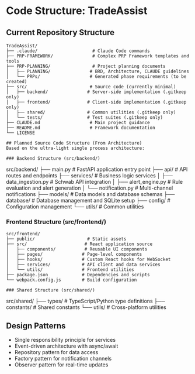 # Code Structure: TradeAssist

## Current Repository Structure
```
TradeAssist/
├── .claude/                     # Claude Code commands
├── PRP-FRAMEWORK/               # Complex PRP Framework templates and tools
├── PRP-PLANNING/                # Project planning documents
│   ├── PLANNING/               # BRD, Architecture, CLAUDE guidelines
│   └── PRPs/                   # Generated phase requirements (to be created)
├── src/                        # Source code (currently minimal)
│   ├── backend/               # Server-side implementation (.gitkeep only)
│   ├── frontend/              # Client-side implementation (.gitkeep only)  
│   ├── shared/                # Common utilities (.gitkeep only)
│   └── tests/                 # Test suites (.gitkeep only)
├── CLAUDE.md                   # Main project guidance
├── README.md                   # Framework documentation
└── LICENSE

## Planned Source Code Structure (From Architecture)
Based on the ultra-light single process architecture:

### Backend Structure (src/backend/)
```
src/backend/
├── main.py                    # FastAPI application entry point
├── api/                       # API routes and endpoints
├── services/                  # Business logic services
│   ├── data_ingestion.py     # Schwab API integration
│   ├── alert_engine.py       # Rule evaluation and alert generation
│   └── notification.py       # Multi-channel notifications
├── models/                    # Data models and database schemas
├── database/                  # Database management and SQLite setup
├── config/                    # Configuration management
└── utils/                     # Common utilities

### Frontend Structure (src/frontend/)
```
src/frontend/
├── public/                    # Static assets
├── src/                      # React application source
│   ├── components/           # Reusable UI components
│   ├── pages/               # Page-level components
│   ├── hooks/               # Custom React hooks for WebSocket
│   ├── services/            # API client and data services
│   └── utils/               # Frontend utilities
├── package.json             # Dependencies and scripts
└── webpack.config.js        # Build configuration

### Shared Structure (src/shared/)
```
src/shared/
├── types/                    # TypeScript/Python type definitions
├── constants/               # Shared constants
└── utils/                   # Cross-platform utilities

## Design Patterns
- Single responsibility principle for services
- Event-driven architecture with async/await
- Repository pattern for data access
- Factory pattern for notification channels
- Observer pattern for real-time updates
